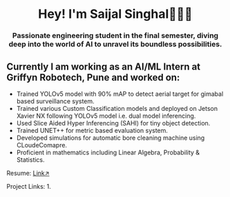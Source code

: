 <h1 align="center">Hey! I'm Saijal Singhal👩🏻‍💻</h1>
<h3 align="center">Passionate engineering student in the final semester, diving deep into the world of AI to unravel its boundless possibilities.</h3>

## Currently I am working as an AI/ML Intern at Griffyn Robotech, Pune and worked on:
- Trained YOLOv5 model with 90% mAP to detect aerial target for gimabal based surveillance system.
- Trained various Custom Classification models and deployed on Jetson Xavier NX following YOLOv5 model i.e. dual model inferencing.
- Used Slice Aided Hyper Inferencing (SAHI) for tiny object detection.
- Trained UNET++ for metric based evaluation system.
- Developed simulations for automatic bore cleaning machine using CLoudeComapre.
- Proficient in mathematics including Linear Algebra, Probability & Statistics.

Resume: [Link↗](https://drive.google.com/file/d/1BM8Q_P4Yk7Qf18sZStNWURaa3mPvVfK-/view?usp=share_link)


Project Links:
1. 
